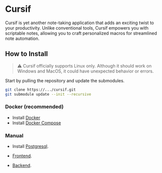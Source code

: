# Cursif
Cursif is yet another note-taking application that adds an exciting twist to your productivity. Unlike conventional tools, Cursif empowers you with scriptable notes, allowing you to craft personalized macros for streamlined note automation.

## How to Install

> ⚠️ Cursif officially supports Linux only. Although it should work on Windows and MacOS, it could have unexpected behavior or errors.


Start by pulling the repository and update the submodules.

```bash
git clone https://.../cursif.git
git submodule update --init --recursive
```

### Docker (recommended)

- Install [Docker](https://docs.docker.com/get-docker/)
- Install [Docker Compose](https://docs.docker.com/compose/install/)

### Manual

- Install [Postgresql](https://www.postgresql.org/download/).

- [Frontend](https://github.com/Code-Society-Lab/cursif-backend#getting-started).
- [Backend](https://github.com/Code-Society-Lab/cursif-frontend#getting-started).
